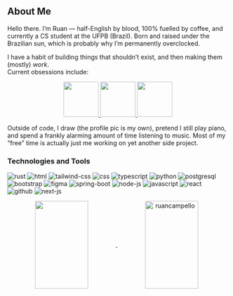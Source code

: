 ## About Me

Hello there. I’m Ruan — half-English by blood, 100% fuelled by coffee, and currently a CS student at the UFPB (Brazil). Born and raised under the Brazilian sun, which is probably why I’m permanently overclocked.

I have a habit of building things that shouldn’t exist, and then making them (mostly) *work*.  
Current obsessions include:  

<p align="center">
  <a href="https://github.com/RuanCampello/umbra">
    <img src="https://github-readme-stats.vercel.app/api/pin/?username=RuanCampello&repo=umbra&theme=catppuccin_mocha" height="80">
  </a>
  <a href="https://github.com/RuanCampello/noteworthy">
    <img src="https://github-readme-stats.vercel.app/api/pin/?username=RuanCampello&repo=noteworthy&theme=catppuccin_mocha" height="80">
  </a>
  <a href="https://github.com/RuanCampello/ignis">
    <img src="https://github-readme-stats.vercel.app/api/pin/?username=RuanCampello&repo=ignis&theme=catppuccin_mocha" height="80">
  </a>
</p>

Outside of code, I draw (the profile pic is my own), pretend I still play piano, and spend a frankly alarming amount of time listening to music. Most of my “free” time is actually just me working on yet another side project.

<h3 align="left">Technologies and Tools</h3>
<p align="left"> 
<img src="https://img.shields.io/badge/Rust-1e1e2e?style=for-the-badge&logo=rust&logoColor=fab387" alt="rust" />
<img src="https://img.shields.io/badge/HTML5-1e1e2e?style=for-the-badge&logo=html5&logoColor=fab387" alt="html">
<img src="https://img.shields.io/badge/Tailwind_CSS-1e1e2e?style=for-the-badge&logo=tailwind-css&logoColor=89dceb" alt="tailwind-css">
<img src="https://img.shields.io/badge/CSS3-1e1e2e?style=for-the-badge&logo=css&logoColor=89dceb" alt="css">
<img src="https://img.shields.io/badge/TypeScript-1e1e2e?style=for-the-badge&logo=typescript&logoColor=89dceb" alt="typescript">
<img src="https://img.shields.io/badge/Python-1e1e2e?style=for-the-badge&logo=python&logoColor=f9e2af" alt="python">
<img src="https://img.shields.io/badge/PostgreSQL-1e1e2e?style=for-the-badge&logo=postgresql&logoColor=89b4fa" alt="postgresql">
<img src="https://img.shields.io/badge/Bootstrap-1e1e2e?style=for-the-badge&logo=bootstrap&logoColor=cba6f7" alt="bootstrap">
<img src="https://img.shields.io/badge/Figma-1e1e2e?style=for-the-badge&logo=figma&logoColor=f5c2e7" alt="figma">
<img src="https://img.shields.io/badge/Spring_Boot-1e1e2e?style=for-the-badge&logo=spring-boot&logoColor=a6e3a1" alt="spring-boot">
<img src="https://img.shields.io/badge/Node%20js-1e1e2e?style=for-the-badge&logo=nodedotjs&logoColor=a6e3a1" alt="node-js">
<img src="https://img.shields.io/badge/JavaScript-1e1e2e?style=for-the-badge&logo=javascript&logoColor=f9e2af" alt="javascript">
<img src="https://img.shields.io/badge/React-1e1e2e?style=for-the-badge&logo=react&logoColor=89dceb" alt="react">
<img src="https://img.shields.io/badge/GitHub-1e1e2e?style=for-the-badge&logo=github&logoColor=cdd6f4" alt="github">
<img src="https://img.shields.io/badge/Next%20js-1e1e2e?style=for-the-badge&logo=nextdotjs&logoColor=cdd6f4" alt="next-js">
</p>




<a href="#" align="center">
  <!-- <img height=200 width="49%" align="center" src="https://github-readme-stats.vercel.app/api?username=ruancampello&show_icons=true&theme=catppuccin_mocha&show=prs_merged" /> -->
  <!-- <img src="https://github-readme-stats.vercel.app/api?username=ruancampello&show_icons=true&theme=tokyonight&locale=en" alt="ruancampello" /> -->
  <img width="49%" src="https://github-readme-stats.vercel.app/api/wakatime?username=@ruancampello&theme=catppuccin_mocha&layout=compact&hide=YAML,Other,Text,gitignore,CMAKE,CSV,Makefile,hyprlang,conf,Bash,bigfile,Perl,Stata,JSON,CSS" height="200" align="center" />
  <img width="49%" src="https://github-readme-stats.vercel.app/api?username=ruancampello&show_icons=true&theme=catppuccin_mocha&show=prs_merged" height="200" align="center" alt="ruancampello" />
</p>
